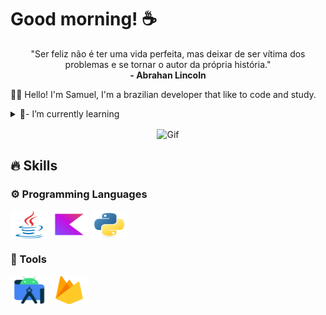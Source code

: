 # Good morning! ☕

<p align="center">
  "Ser feliz não é ter uma vida perfeita, mas deixar de ser vítima dos problemas e se tornar o autor da própria história."
  <br>
  <strong>- Abrahan Lincoln</strong>
</p>

<p>
  🙋‍♂️ Hello! I'm Samuel, I'm a brazilian developer that like to code and study.
</p>

<details>
  <summary>🌱- I’m currently learning</summary>
  <ul style="list-style-type:none">
    Currently, I'm studying development of websites and android apps.
  </ul>
</details>

<!-- Gif -->
<p align="center">
  <img width="30%" height="30%" align="center" src="https://media.tenor.com/5ry-200hErMAAAAM/hacker-hacker-man.gif" alt="Gif">
</p>

## 🔥 Skills
<h3>⚙️ Programming Languages</h3>
<section style="flex-basis: 48%">
  <img align="center" alt="Java" height="45" width="60" src="https://raw.githubusercontent.com/devicons/devicon/refs/heads/master/icons/java/java-original.svg">
  <img align="center" alt="Kotlin" height="45" width="60" src="https://raw.githubusercontent.com/devicons/devicon/refs/heads/master/icons/kotlin/kotlin-original.svg">
  <img align="center" alt="Python" height="45" width="60" src="https://raw.githubusercontent.com/devicons/devicon/master/icons/python/python-original.svg">
</section>
<h3>🔧 Tools</h3>
<section style="flex-basis: 48%">
  <img align="center" alt="Android Studio" height="45" width="60" src="https://raw.githubusercontent.com/devicons/devicon/refs/heads/master/icons/androidstudio/androidstudio-original.svg">
  <img align="center" alt="Firebase" height="45" width="60" src="https://raw.githubusercontent.com/devicons/devicon/refs/heads/master/icons/firebase/firebase-original.svg">
</section>



<!--
**Samuelsn28/Samuelsn28** is a ✨ _special_ ✨ repository because its `README.md` (this file) appears on your GitHub profile.

Here are some ideas to get you started:

- 🔭 I’m currently working on ...

- 👯 I’m looking to collaborate on ...
- 🤔 I’m looking for help with ...
- 💬 Ask me about ...
- 📫 How to reach me: ...
- 😄 Pronouns: ...
- ⚡ Fun fact: ...
-->
